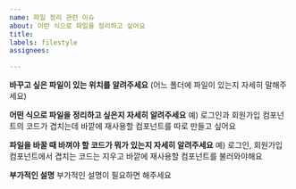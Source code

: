 ```yaml
---
name: 파일 정리 관련 이슈
about: 이런 식으로 파일을 정리하고 싶어요
title: 
labels: filestyle
assignees:

---
```


**바꾸고 싶은 파일이 있는 위치를 알려주세요**
(어느 폴더에 파일이 있는지 자세히 말해주세요)

**어떤 식으로 파일을 정리하고 싶은지 자세히 알려주세요**
예) 로그인과 회원가입 컴포넌트의 코드가 겹치는데 바깥에 재사용할 컴포넌트를 따로 만들고 싶어요

**파일을 바꿀 때 바껴야 할 코드가 뭐가 있는지 자세히 알려주세요**
예) 로그인, 회원가입 컴포넌트에서 겹치는 코드는 지우고 바깥에 재사용할 컴포넌트를 불러와야해요

**부가적인 설명**
부가적인 설명이 필요하면 해주세요
